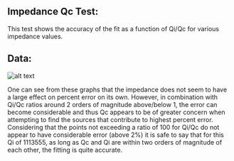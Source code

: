 ## Impedance Qc Test:

This test shows the accuracy of the fit as a function of Qi/Qc for various impedance values.

## Data:

![alt text](https://raw.githubusercontent.com/mullinska/measurement/master/BCRTresfit/circuit_simulation_results/impedance_Qc/QiQc_for_impedance_mismatch.png)

One can see from these graphs that the impedance does not seem to have a large effect on percent error on its own. However, in combination with Qi/Qc ratios around 
2 orders of magnitude above/below 1, the error can become considerable and thus Qc appears to be of greater concern when attempting to find the sources that 
contribute to highest percent error.
Considering that the points not exceeding a ratio of 100 for Qi/Qc do not appear to have considerable error (above 2%) it is safe to say that for this Qi of 1113555,
as long as Qc and Qi are within two orders of magnitude of each other, the fitting is quite accurate.